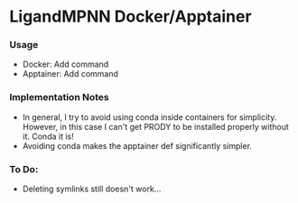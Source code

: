 # LigandMPNN Docker/Apptainer

### Usage
- Docker: Add command
- Apptainer: Add command


### Implementation Notes
- In general, I try to avoid using conda inside containers for simplicity. However, in this case I can't get PRODY to be installed properly without it. Conda it is!
- Avoiding conda makes the apptainer def significantly simpler.

### To Do:
- Deleting symlinks still doesn't work...